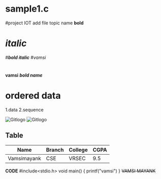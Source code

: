 # sample1.c
#project IOT
  add file
    topic name
    **bold**
   # *italic*
  #***bold italic***
   #*vamsi*
  #
  **vamsi**
***bold name***
# **ordered data**
1.data
2.sequence


![Gitlogo](https://www.logopik.com/wp-content/uploads/edd/2019/01/Dragon-vector-logo-template.png)
![Gitlogo](https://graphicriver.img.customer.envatousercontent.com/files/264451940/preview.jpg?auto=compress%2Cformat&q=80&fit=crop&crop=top&max-h=8000&max-w=590&s=4942dccce0b79f382bd89ee321d200a0)

## **Table**
|Name|Branch|College|CGPA|
|----|------|-------|----|
|Vamsimayank|CSE|VRSEC|9.5|
**CODE**
#include<stdio.h>
void main()
{
printf("vamsi")
}
~~VAMSI MAYANK~~


